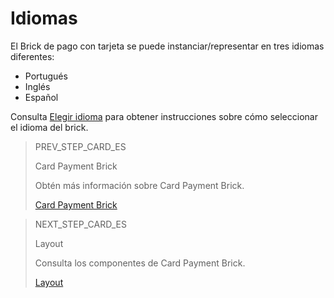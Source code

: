 # Idiomas

El Brick de pago con tarjeta se puede instanciar/representar en tres idiomas diferentes:

* Portugués
* Inglés 
* Español

Consulta [Elegir idioma](/developers/es/docs/checkout-bricks-beta/additional-customization/select-language) para obtener instrucciones sobre cómo seleccionar el idioma del brick.

> PREV_STEP_CARD_ES
>
> Card Payment Brick
>
> Obtén más información sobre Card Payment Brick.
>
> [Card Payment Brick](/developers/es/docs/checkout-bricks-beta/card-payment-brick)

> NEXT_STEP_CARD_ES
>
> Layout
>
> Consulta los componentes de Card Payment Brick.
>
> [Layout](/developers/es/docs/checkout-bricks-beta/characteristics/layout)
